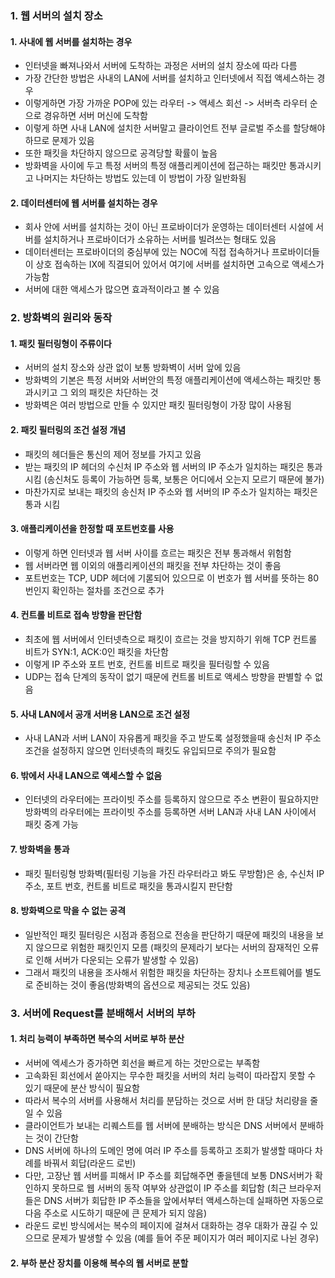 ### 1. 웹 서버의 설치 장소
#### 1. 사내에 웹 서버를 설치하는 경우
- 인터넷을 빠져나와서 서버에 도착하는 과정은 서버의 설치 장소에 따라 다름
- 가장 간단한 방법은 사내의 LAN에 서버를 설치하고 인터넷에서 직접 액세스하는 경우
- 이렇게하면 가장 가까운 POP에 있는 라우터 -> 액세스 회선 -> 서버측 라우터 순으로 경유하면 서버 머신에 도착함
- 이렇게 하면 사내 LAN에 설치한 서버말고 클라이언트 전부 글로벌 주소를 할당해야 하므로 문제가 있음
- 또한 패킷을 차단하지 않으므로 공격당할 확률이 높음
- 방화벽을 사이에 두고 특정 서버의 특정 애플리케이션에 접근하는 패킷만 통과시키고 나머지는 차단하는 방법도 있는데 이 방법이 가장 일반화됨
#### 2. 데이터센터에 웹 서버를 설치하는 경우
- 회사 안에 서버를 설치하는 것이 아닌 프로바이더가 운영하는 데이터센터 시설에 서버를 설치하거나 프로바이더가 소유하는 서버를 빌려쓰는 형태도 있음
- 데이터센터는 프로바이더의 중심부에 있는 NOC에 직접 접속하거나 프로바이더들이 상호 접속하는 IX에 직결되어 있어서 여기에 서버를 설치하면 고속으로 액세스가 가능함
- 서버에 대한 액세스가 많으면 효과적이라고 볼 수 있음
### 2. 방화벽의 원리와 동작
#### 1. 패킷 필터링형이 주류이다
- 서버의 설치 장소와 상관 없이 보통 방화벽이 서버 앞에 있음
- 방화벽의 기본은 특정 서버와 서버안의 특정 애플리케이션에 액세스하는 패킷만 통과시키고 그 외의 패킷은 차단하는 것
- 방화벽은 여러 방법으로 만들 수 있지만 패킷 필터링형이 가장 많이 사용됨
#### 2. 패킷 필터링의 조건 설정 개념
- 패킷의 헤더들은 통신의 제어 정보를 가지고 있음
- 받는 패킷의 IP 헤더의 수신처 IP 주소와 웹 서버의 IP 주소가 일치하는 패킷은 통과 시킴 (송신처도 등록이 가능하면 등록, 보통은 어디에서 오는지 모르기 때문에 불가)
- 마찬가지로 보내는 패킷의 송신처 IP 주소와 웹 서버의 IP 주소가 일치하는 패킷은 통과 시킴
#### 3. 애플리케이션을 한정할 때 포트번호를 사용
- 이렇게 하면 인터넷과 웹 서버 사이를 흐르는 패킷은 전부 통과해서 위험함
- 웹 서버라면 웹 이외의 애플리케이션의 패킷을 전부 차단하는 것이 좋음
- 포트번호는 TCP, UDP 헤더에 기롣되어 있으므로 이 번호가 웹 서버를 뜻하는 80번인지 확인하는 절차를 조건으로 추가
#### 4. 컨트롤 비트로 접속 방향을 판단함
- 최초에 웹 서버에서 인터넷측으로 패킷이 흐르는 것을 방지하기 위해 TCP 컨트롤 비트가 SYN:1, ACK:0인 패킷을 차단함
- 이렇게 IP 주소와 포트 번호, 컨트롤 비트로 패킷을 필터링할 수 있음
- UDP는 접속 단계의 동작이 없기 때문에 컨트롤 비트로 액세스 방향을 판별할 수 없음
#### 5. 사내 LAN에서 공개 서버용 LAN으로 조건 설정
- 사내 LAN과 서버 LAN이 자유롭게 패킷을 주고 받도록 설정했을때 송신처 IP 주소 조건을 설정하지 않으면 인터넷측의 패킷도 유입되므로 주의가 필요함
#### 6. 밖에서 사내 LAN으로 액세스할 수 없음
- 인터넷의 라우터에는 프라이빗 주소를 등록하지 않으므로 주소 변환이 필요하지만 방화벽의 라우터에는 프라이빗 주소를 등록하면 서버 LAN과 사내 LAN 사이에서 패킷 중계 가능
#### 7. 방화벽을 통과
- 패킷 필터링형 방화벽(필터링 기능을 가진 라우터라고 봐도 무방함)은 송, 수신처 IP 주소, 포트 번호, 컨트롤 비트로 패킷을 통과시킬지 판단함
#### 8. 방화벽으로 막을 수 없는 공격
- 일반적인 패킷 필터링은 시점과 종점으로 전송을 판단하기 때문에 패킷의 내용을 보지 않으므로 위험한 패킷인지 모름 (패킷의 문제라기 보다는 서버의 잠재적인 오류로 인해 서버가 다운되는 오류가 발생할 수 있음)
- 그래서 패킷의 내용을 조사해서 위험한 패킷을 차단하는 장치나 소프트웨어를 별도로 준비하는 것이 좋음(방화벽의 옵션으로 제공되는 것도 있음)
###  3. 서버에 Request를 분배해서 서버의 부하 
#### 1. 처리 능력이 부족하면 복수의 서버로 부하 분산
- 서버에 엑세스가 증가하면 회선을 빠르게 하는 것만으로는 부족함
- 고속화된 회선에서 쏟아지는 무수한 패킷을 서버의 처리 능력이 따라잡지 못할 수 있기 때문에 분산 방식이 필요함
- 따라서 복수의 서버를 사용해서 처리를 분담하는 것으로 서버 한 대당 처리량을 줄일 수 있음
- 클라이언트가 보내는 리퀘스트를 웹 서버에 분배하는 방식은 DNS 서버에서 분배하는 것이 간단함
- DNS 서버에 하나의 도메인 명에 여러 IP 주소를 등록하고 조회가 발생할 때마다 차례를 바꿔서 회답(라운드 로빈)
- 다만, 고장난 웹 서버를 피해서 IP 주소를 회답해주면 좋을텐데 보통 DNS서버가 확인하지 못하므로 웹 서버의 동작 여부와 상관없이 IP 주소를 회답함 (최근 브라우저들은 DNS 서버가 회답한 IP 주소들을 앞에서부터 액세스하는데 실패하면 자동으로 다음 주소로 시도하기 때문에 큰 문제가 되지 않음)
- 라운드 로빈 방식에서는 복수의 페이지에 걸쳐서 대화하는 경우 대화가 끊길 수 있으므로 문제가 발생할 수 있음 (예를 들어 주문 페이지가 여러 페이지로 나뉜 경우)
#### 2. 부하 분산 장치를 이용해 복수의 웹 서버로 분할
